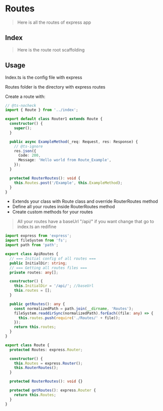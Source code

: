 # Routes

> Here is all the routes of express app

## Index

> Here is the route root scaffolding


## Usage

Index.ts is the config file with express 

Routes folder is the directory with express routes

Create a route with:

```typescript
// @ts-nocheck
import { Route } from '../index';

export default class Router1 extends Route {
  constructor() {
    super();
  }

  public async ExampleMethod(_req: Request, res: Response) {
    // @ts-ignore
    res.json({
      Code: 200,
      Message: 'Hello world from Route_Example',
    });
  }

  protected RouterRoutes(): void {
    this.Routes.post('/Example', this.ExampleMethod);
  }
}
```

* Extends your class with Route class and override RouterRoutes method
* Define all your routes inside RouterRoutes method
* Create custom methods for your routes 

> All your routes have a baseUrl "/api/" if you want change that go to index.ts an redifine

```typescript
import express from 'express';
import fileSystem from 'fs';
import path from 'path';

export class ApiRoutes {
  // === Initial config of all routes ===
  public InitialDir: string;
  // === Getting all routes files ===
  private routes: any[];

  constructor() {
    this.InitialDir = '/api/'; //baseUrl
    this.routes = [];
  }

  public getRoutes(): any {
    const normalizedPath = path.join(__dirname, 'Routes');
    fileSystem.readdirSync(normalizedPath).forEach((file: any) => {
      this.routes.push(require('./Routes/' + file));
    });
    return this.routes;
  }
}

export class Route {
  protected Routes: express.Router;

  constructor() {
    this.Routes = express.Router();
    this.RouterRoutes();
  }

  protected RouterRoutes(): void {}

  protected getRoutes(): express.Router {
    return this.Routes;
  }
}
```
